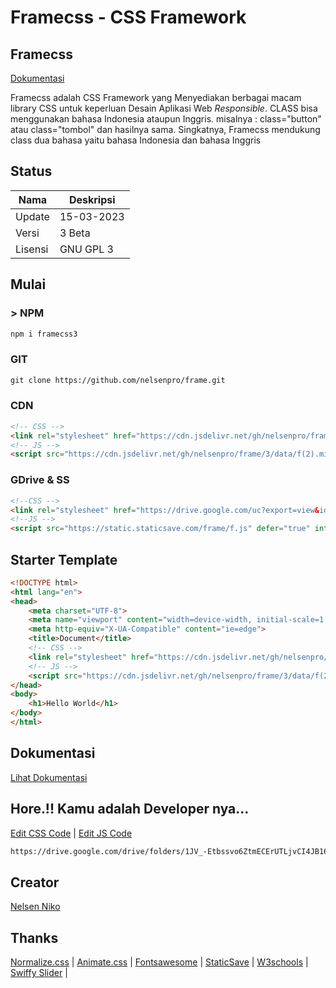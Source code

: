 # Framecss - CSS Framework
## Framecss

[Dokumentasi](https://s3y6vheiqcznao8qvaxh8w.on.drv.tw/doc.html)

<p align="">Framecss adalah CSS Framework yang Menyediakan berbagai macam library CSS untuk keperluan Desain Aplikasi Web <i>Responsible</i>. CLASS bisa menggunakan bahasa Indonesia ataupun Inggris. misalnya : class="button" atau class="tombol" dan hasilnya sama. Singkatnya, Framecss mendukung class dua bahasa yaitu bahasa Indonesia dan bahasa Inggris</p>

## Status
| Nama | Deskripsi |
| --- | --- |
| Update | 15-03-2023 |
| Versi | 3 Beta|
| Lisensi | GNU GPL 3 |

## Mulai
### > NPM
```txt
npm i framecss3
```
### GIT
```txt
git clone https://github.com/nelsenpro/frame.git


```
### CDN
```html
<!-- CSS -->
<link rel="stylesheet" href="https://cdn.jsdelivr.net/gh/nelsenpro/frame/3/data/f(2).min.css" integrity="sha384-GXwBi8p5+kJA01YItxQbfx7B8j5W3XE4874vjPgyuENkwxPajJ3qPpIE36eIPAXv" crossorigin="anonymous">
<!-- JS -->
<script src="https://cdn.jsdelivr.net/gh/nelsenpro/frame/3/data/f(2).min.js" defer="true" integrity="sha384-mmbm6eUwcXeG8ujycrAHzDJUAmBdzQe6MRlr5FpuIbx9SMmiftdN86tccYvMNLhE" crossorigin="anonymous"></script>
```
### GDrive & SS
```html
<!--CSS -->
<link rel="stylesheet" href="https://drive.google.com/uc?export=view&id=1JFnlyH1Ipt-IfdCYY-mu-Dz73g1bG8oj" type="text/css" media="all" />
<!--JS -->
<script src="https://static.staticsave.com/frame/f.js" defer="true" integrity="sha384-mmbm6eUwcXeG8ujycrAHzDJUAmBdzQe6MRlr5FpuIbx9SMmiftdN86tccYvMNLhE" crossorigin="anonymous"></script>
```
## Starter Template
```html
<!DOCTYPE html>
<html lang="en">
<head>
    <meta charset="UTF-8">
    <meta name="viewport" content="width=device-width, initial-scale=1.0">
    <meta http-equiv="X-UA-Compatible" content="ie=edge">
    <title>Document</title>
    <!-- CSS -->
    <link rel="stylesheet" href="https://cdn.jsdelivr.net/gh/nelsenpro/frame/3/data/f(2).min.css" integrity="sha384-GXwBi8p5+kJA01YItxQbfx7B8j5W3XE4874vjPgyuENkwxPajJ3qPpIE36eIPAXv" crossorigin="anonymous">
    <!-- JS -->
    <script src="https://cdn.jsdelivr.net/gh/nelsenpro/frame/3/data/f(2).min.js" defer="true" integrity="sha384-mmbm6eUwcXeG8ujycrAHzDJUAmBdzQe6MRlr5FpuIbx9SMmiftdN86tccYvMNLhE" crossorigin="anonymous"></script>
</head>
<body>
    <h1>Hello World</h1>
</body>
</html>
```

## Dokumentasi 
[Lihat Dokumentasi](https://s3y6vheiqcznao8qvaxh8w.on.drv.tw/doc.html)
## Hore.!! Kamu adalah Developer nya...
[Edit CSS Code](https://drive.google.com/file/d/1JatzVvZTtn-strvNTT_-Tv_MIc7zmBAo/view?usp=drivesdk) | 
[Edit JS Code](https://drive.google.com/file/d/17QViFw4pheKAHN2M3mWS1NYXjxuVWwve/view?usp=drivesdk)
```txt
https://drive.google.com/drive/folders/1JV_-Etbssvo6ZtmECErUTLjvCI4JB16Z
```

## Creator

[Nelsen Niko](https://wa.me/6285328736706/)

## Thanks

[Normalize.css](https://necolas.github.io/normalize.css/) | [Animate.css](https://animate.style/) | [Fontsawesome](https://fontawesome.com/) | [StaticSave](https://staticsave.com/) | [W3schools](https://www.w3schools.com/) | [Swiffy Slider](https://swiffyslider.com/) |
